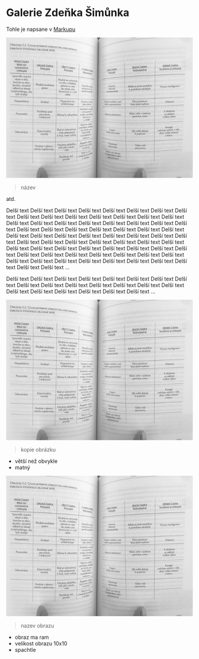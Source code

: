 # Galerie Zdeňka Šimůnka

Tohle je napsane v [Markupu](https://www.markdownguide.org/basic-syntax/)

![Na plovárně beta](image7.jpeg)
> název

atd.

Delší text Delší text Delší text Delší text Delší text Delší text Delší text Delší text Delší text Delší text Delší text Delší text Delší text Delší text Delší text Delší text Delší text Delší text Delší text Delší text Delší text Delší text Delší text Delší text Delší text Delší text Delší text Delší text Delší text Delší text Delší text Delší text Delší text Delší text Delší text Delší text Delší text Delší text Delší text Delší text Delší text Delší text Delší text Delší text Delší text Delší text Delší text Delší text Delší text Delší text Delší text Delší text Delší text Delší text Delší text Delší text Delší text Delší text Delší text Delší text Delší text Delší text Delší text Delší text Delší text Delší text Delší text Delší text Delší text Delší text ...

Delší text Delší text Delší text Delší text Delší text Delší text Delší text Delší text Delší text Delší text Delší text Delší text Delší text Delší text Delší text Delší text Delší text Delší text Delší text Delší text Delší text ...

![Na plovárně beta](image8.jpeg)
> kopie obrázku

- větší než obvykle
- matný

![Na plovárně](image6.jpeg)
> nazev obrazu

* obraz ma ram
* velikost obrazu 10x10
* spachtle
